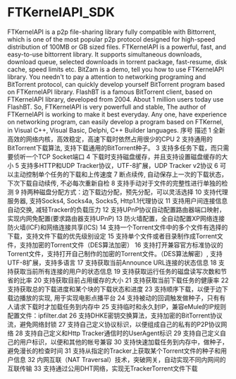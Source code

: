 # FTKernelAPI_SDK
FTKernelAPI
is a p2p file-sharing library fully compatible with Bittorrent, which
is one of the most popular p2p protocol designed for high-speed
distribution of 100MB or GB sized files. FTKernelAPI is a powerful,
fast, and easy-to-use bittorrent library. It supports simultaneous
downloads, download queue, selected downloads in torrent package,
fast-resume, disk cache, speed limits etc. BitZam is a demo,
tell you how to use FTKernelAPI library. You needn't to pay a attention
to networking programing and BitTorrent protocol, can quickly develop
yourself BitTorrent program based on FTKernelAPI library. FlashBT
is a famous BitTorrent client, based on FTKernelAPI library, developed
from 2004. About 1 million users today use FlashBT. So, FTKernelAPI is
very powerfull and stable, The author of FTKernelAPI is working to make
it best everyday. Any one, have experience on networking program, can
easily develop a program based on FTKernel, in Visual C++, Visual
Basic, Delphi, C++ Builder languages.
序号	描述
1	全新高效的网络内核，高效稳定，高速下载时依然占用很少的CPU
2	支持通用的BitTorrent下载算法, 支持下载通用的BitTorrent种子。
3	支持多任务下载，而只需要侦听一个TCP Socket端口
4	下载时支持磁盘缓存，并且支持设置磁盘缓存的大小
5	支持多HTTP和UDP Tracker协议，UTF-8扩展，UDP Tracker v2协议
6	可以主动控制单个任务的下载和上传速度
7	断点续传, 自动保存上一次的下载状态，下次下载自动续传, 不必每次重新自检
8	支持手动对于文件的完整性进行单独的检测
9	持两种磁盘分配方式：边下载边分配，预先分配，可以灵活选择
10	支持代理服务器, 支持Socks4, Socks4a, Socks5, Http1.1代理协议
11	支持用户间连接信息自动交换, 减轻Tracker的负载压力
12	支持UPnP协议自动配置路由器端口映射，实现内网免配置(要求路由器支持UPnP)
13	防火墙配置，全自动配置XP网络连接防火墙(ICF)和网络连接共享(ICS)
14	支持一个Torrent文件中的多个文件有选择的下载，支持文件下载的优先级别设定
15	支持单个文件或者目录制作成Torrent文件，支持加密的Torrent文件（DES算法加密）
16	支持打开兼容官方标准协议的Torrent文件，支持打开自己制作的加密的Torrent文件。（DES算法解密）, 支持UTF-8扩展，支持多语言
17	支持获取当前Announce URL连接的状态信息
18	支持获取当前所有连接的用户的状态信息
19	支持获取运行任务的磁盘读写次数和节省的比率
20	支持获取目前占用缓存的大小
21	支持获取当前下载任务的健康率
22	支持获取总的下载进度和某个块的下载状态和进度
23	支持顺序下载，以便于边下载边播放的实现, 用于实现电影点播平台
24	支持被动的回调触发做种子，只有有人请求下载时才加载任务到内存中
25	支持临时和永久封IP，兼容eMule的IP规则配置文件：ipfilter.dat
26	支持DHKE密钥交换算法，支持加密的BitTorrent协议流，避免网络封锁
27	支持自己定义协议标识，以便组成自己的私有的P2P协议网络
28	支持自己定义和Http Tracker通信时的UserAgent标识
29	支持自己定义自己的用户标识，以便和其他的帐号兼容
30	支持快速加载任务到内存中，做种子，避免漫长的检查时间
31	支持从指定的Tracker上获取某个Torrent文件的种子和用户信息
32	内网互联（NAT Traversal）技术，突破网关，自动实现不同内网间的互联传输
33	支持通过公用DHT网络，实现无TrackerTorrent文件下载
